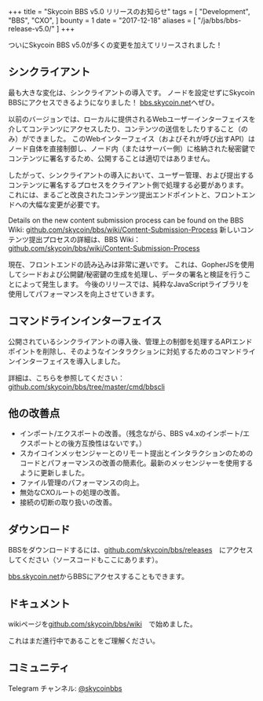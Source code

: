 +++
title = "Skycoin BBS v5.0 リリースのお知らせ"
tags = [
    "Development",
    "BBS",
    "CXO",
]
bounty = 1
date = "2017-12-18"
aliases = [
	"/ja/bbs/bbs-release-v5.0/"
]
+++

ついにSkycoin BBS v5.0が多くの変更を加えてリリースされました！

## シンクライアント

最も大きな変化は、シンクライアントの導入です。
ノードを設定せずにSkycoin BBSにアクセスできるようになりました！
[bbs.skycoin.net](http://bbs.skycoin.net)へぜひ。

以前のバージョンでは、ローカルに提供されるWebユーザーインターフェイスを介してコンテンツにアクセスしたり、コンテンツの送信をしたりすること（のみ）ができました。
このWebインターフェイス（およびそれが呼び出すAPI）はノード自体を直接制御し、ノード内（またはサーバー側）に格納された秘密鍵でコンテンツに署名するため、公開することは適切ではありません。

したがって、シンクライアントの導入において、ユーザー管理、および提出するコンテンツに署名するプロセスをクライアント側で処理する必要があります。
これには、まるごと改良されたコンテンツ提出エンドポイントと、フロントエンドへの大幅な変更が必要です。

Details on the new content submission process can be found on the BBS Wiki: [github.com/skycoin/bbs/wiki/Content-Submission-Process](https://github.com/skycoin/bbs/wiki/Content-Submission-Process)
新しいコンテンツ提出プロセスの詳細は、BBS Wiki：[github.com/skycoin/bbs/wiki/Content-Submission-Process](https://github.com/skycoin/bbs/wiki/Content-Submission-Process)

現在、フロントエンドの読み込みは非常に遅いです。
これは、GopherJSを使用してシードおよび公開鍵/秘密鍵の生成を処理し、データの署名と検証を行うことによって発生します。
今後のリリースでは、純粋なJavaScriptライブラリを使用してパフォーマンスを向上させていきます。


## コマンドラインインターフェイス

公開されているシンクライアントの導入後、管理上の制御を処理するAPIエンドポイントを削除し、そのようなインタラクションに対処するためのコマンドラインインターフェイスを導入しました。

詳細は、こちらを参照してください：[github.com/skycoin/bbs/tree/master/cmd/bbscli](https://github.com/skycoin/bbs/tree/master/cmd/bbscli)

## 他の改善点

* インポート/エクスポートの改善。（残念ながら、BBS v4.xのインポート/エクスポートとの後方互換性はないです。）
* スカイコインメッセンジャーとのリモート提出とインタラクションのためのコードとパフォーマンスの改善の簡素化。最新のメッセンジャーを使用するように更新しました。
* ファイル管理のパフォーマンスの向上。
* 無効なCXOルートの処理の改善。
* 接続の切断の取り扱いの改善。


## ダウンロード

BBSをダウンロードするには、[github.com/skycoin/bbs/releases](https://github.com/skycoin/bbs/releases)　にアクセスしてください（ソースコードもここにあります）。

[bbs.skycoin.net](http://bbs.skycoin.net)からBBSにアクセスすることもできます。

## ドキュメント

wikiページを[github.com/skycoin/bbs/wiki](https://github.com/skycoin/bbs/wiki)　で始めました。

これはまだ進行中であることをご理解ください。

## コミュニティ

Telegram チャンネル: [@skycoinbbs](https://t.me/skycoinbbs)

